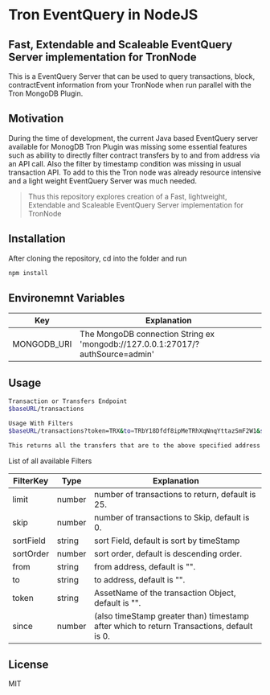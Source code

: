 # Tron EventQuery in NodeJS
## Fast, Extendable and Scaleable EventQuery Server implementation for TronNode


This is a EventQuery Server that can be used to query transactions, block, contractEvent information from your TronNode when run parallel with the Tron MongoDB Plugin.


## Motivation

During the time of development, the current Java based EventQuery server available for MonogDB Tron Plugin was missing some essential features such as ability to directly filter contract transfers by to and from address via an API call. Also the filter by timestamp condition was missing in usual transaction API. To add to this the Tron node was already resource intensive and a light weight EventQuery Server was much needed.


> Thus this repository explores creation of a Fast, lightweight, Extendable and Scaleable EventQuery Server implementation for TronNode



## Installation

After cloning the repository, cd into the folder and run


```sh
npm install
```

## Environemnt Variables



| Key | Explanation |
| ------ | ------ |
| MONGODB_URI | The MongoDB connection String ex 'mongodb://127.0.0.1:27017/?authSource=admin' |


## Usage

```sh
Transaction or Transfers Endpoint
$baseURL/transactions

Usage With Filters
$baseURL/transactions?token=TRX&to=TRbY18Dfdf8ipMeTRhXqNnqYttazSmF2W1&since=1630164995121&limit=10

This returns all the transfers that are to the above specified address since the above specified time having the token TRX
```

List of all available Filters

| FilterKey | Type | Explanation |
| ------ | ------ | ------ |
| limit | number | number of transactions to return, default is 25. |
| skip | number | number of transactions to Skip, default is 0. |
| sortField | string | sort Field, default is sort by timeStamp |
| sortOrder | number | sort order, default is descending order. |
| from | string | from address, default is "". |
| to | string | to address, default is "". |
| token | string | AssetName of the transaction Object, default is "". |
| since | number | (also timeStamp greater than) timestamp after which to return Transactions, default is 0. |

## License

MIT
